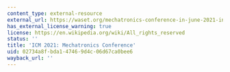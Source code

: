```yaml
---
content_type: external-resource
external_url: https://waset.org/mechatronics-conference-in-june-2021-in-venice
has_external_license_warning: true
license: https://en.wikipedia.org/wiki/All_rights_reserved
status: ''
title: 'ICM 2021: Mechatronics Conference'
uid: 02734a8f-bda1-4746-9d4c-06d67ca0bee6
wayback_url: ''
---
```

